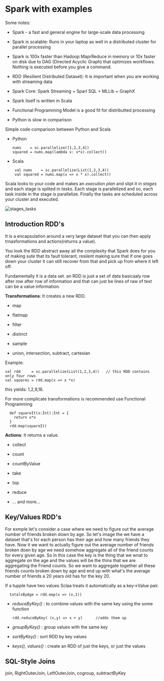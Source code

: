 # Spark with examples

Some notes:

  - Spark - a fast and general engine for large-scale data processing
  
  - Spark is scalable: Runs in your laptop as well in a distributed cluster for parallel processing
  
  - Spark is 100x faster than Hadoop MaprReduce in memory or 10x faster on disk due to DAG (Directed Acyclic Graph) that optimizes workflows. Nothing is executed before you give a command.
  
  - RDD (Resilient Distributed Dataset): It is important when you are working with streaming data
  
  - Spark Core:  Spark Streaming + Sparl SQL + MLLib + GraphX
  
  - Spark itself is written in Scala
  
  - Functional Programming Model is a good fit for distributted processing
  
  - Python is slow in comparison
  
Simple code comparison between Python and Scala

 -  Python
    
        nums    = sc.parallelize([1,2,3,4])
        squared = nums.map(lambda x: x*x).collect()
        
 - Scala
 
        val nums    = sc.parallelize(List(1,2,3,4))
        val squared = nums.map(x => x * x).collect()

 
Scala looks to your code and makes an _execution plan_ and slipt it in _stages_ and each stage is splited in _tasks_. Each stage is parallelized and so, each task inside in the stage is parallelize. Finally the tasks are scheduled across your cluster and executed.
 
 ![stages_tasks](https://user-images.githubusercontent.com/37953610/58712347-51234d80-83b8-11e9-93f8-911125ebe195.jpg)
 
  ## Introduction RDD's
  
It is a encapsulation around a very large dataset that you can then apply trnasformations and actions(returns a value). 

You look the RDD abstract away all the complexity that Spark does for you of making sute that its fault tolerant, resilent making sure that if one goes down your cluster it can still recover from that and pick up from where it left off.

Fundamentally it is a data set. an RDD is just a set of data basicaaly row after row after row of information and that can just be lines of raw of text can be a value information. 
  
**Transformations**: It creates a new RDD.

  - map
  
  - flatmap
  
  - filter
  
  - distinct
  
  - sample
  
  - union, intersection, subtract, cartesian
  
 Example:
 
    val rdd     = sc.parallelize(List(1,2,3,4))   // this RDD contains only four rows
    val squares = rdd.map(x => x *x) 
  
  this yields: 1,2,9,16. 
  
 For more complicate transformations is recommended use Functional Programming
  
      def squareIt(x:Int):Int = {
        return x*x
      }
      rdd.map(squareIt)
  
  **Actions**: It returns a value.
  
   - collect
   
   - count
   
   - countByValue
   
   - take
   
   - top
   
   - reduce
   
   - ... and more...
  
  ## Key/Values RDD's
  
For exmple let's consider a case where we need to figure out the average number of friends broken down by age. So let's image the we have a dataset that's for each person has their age and how many friends they have. Now it we want to actually figure out the average number of friends broken doen by age we need somehow aggregate all of the friend counts for every given age. So in this case the key is the thing that we wnat to aggregate on the age and the values will be the thins that we are aggregating the Friend counts. So we want to aggregate together all these friends counts broken down by age and end up with what's the average number of friends a 20 years old has for the key 20. 

If a tupple have two values Sclaa treats it automatically as a key->Value pair. 
    
      totalsByAge = rdd.map(x => (x,1))
      
- _reduceByKey()_ : to combine values with the same key using the some function

      rdd.reduceByKey( (x,y) => x + y)      //adds them up

- _groupByKey()_ : group values with the same key 

- _sortByKey()_ : sort RDD by key values

- _keys(), values()_ : create an RDD of just the keys, or just the values

## SQL-Style Joins
  
join, RightOuterJoin, LeftOuterJoin, cogroup, subtractByKey

